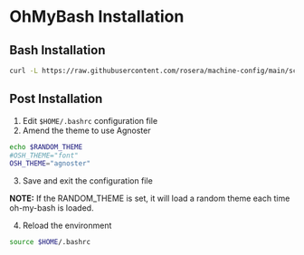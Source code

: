 # OhMyBash Installation

## Bash Installation
```bash
curl -L https://raw.githubusercontent.com/rosera/machine-config/main/scripts/ohmybash/install.sh | bash
```

## Post Installation

1. Edit `$HOME/.bashrc` configuration file
2. Amend the theme to use Agnoster
```bash
echo $RANDOM_THEME
#OSH_THEME="font"
OSH_THEME="agnoster"
```
3. Save and exit the configuration file

__NOTE:__ If the RANDOM_THEME is set, it will load a random theme each time oh-my-bash is loaded.

4. Reload the environment

```bash
source $HOME/.bashrc
```
